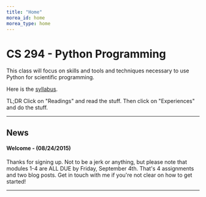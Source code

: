 ```yaml
---
title: "Home"
morea_id: home
morea_type: home
---
```


# CS 294 - Python Programming

This class will focus on skills and tools and techniques necessary to use Python for scientific programming.

Here is the [syllabus](http://tinyurl.com/cs294-python-syllabus).

TL;DR Click on "Readings" and read the stuff. Then click on "Experiences" and do the stuff.

<hr />

## News

#### Welcome - (08/24/2015)

Thanks for signing up. Not to be a jerk or anything, but please note that modules 1-4 are ALL DUE by Friday, September 4th. That's 4 assignments and two blog posts. Get in touch with me if you're not clear on how to get started!

<hr />
